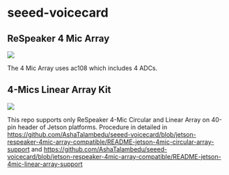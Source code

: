 # seeed-voicecard

## ReSpeaker 4 Mic Array

[![](https://github.com/SeeedDocument/ReSpeaker-4-Mic-Array-for-Raspberry-Pi/blob/master/img/features.png?raw=true)](https://www.seeedstudio.com/ReSpeaker-4-Mic-Array-for-Raspberry-Pi-p-2941.html)

The 4 Mic Array uses ac108 which includes 4 ADCs.


## 4-Mics Linear Array Kit

[![](https://user-images.githubusercontent.com/3901856/37194106-a0ccebce-23a7-11e8-88c5-ec611e44ec49.png)]()

This repo supports only ReSpeaker 4-Mic Circular and Linear Array on 40-pin header of Jetson platforms.
Procedure in detailed in https://github.com/AshaTalambedu/seeed-voicecard/blob/jetson-respeaker-4mic-array-compatible/README-jetson-4mic-circular-array-support
and https://github.com/AshaTalambedu/seeed-voicecard/blob/jetson-respeaker-4mic-array-compatible/README-jetson-4mic-linear-array-support
